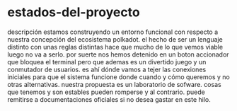 # estados-del-proyecto
descripción
estamos construyendo un entorno funcional con respecto a nuestra concepción del ecosistema polkadot. 
el hecho de ser un lenguaje distinto con unas reglas distintas hace que mucho de lo que vemos viable luego no va a serlo. 
por suerte nos hemos detenido en un boton accionador que bloquea el terminal pero que ademas es un divertido juego y un conmutador de usuarios. 
es ahí dónde vamos a tejer las conexiones iniciales para que el sistema funcione donde cuando y cómo queremos y no otras alternativas. 
nuestra propuesta es un laboratorio de sofware. 
cosas que tenemos y son estables pueden romperse y al contrario. 
puede remitirse a documentaciones oficiales si no desea gastar en este hilo.

